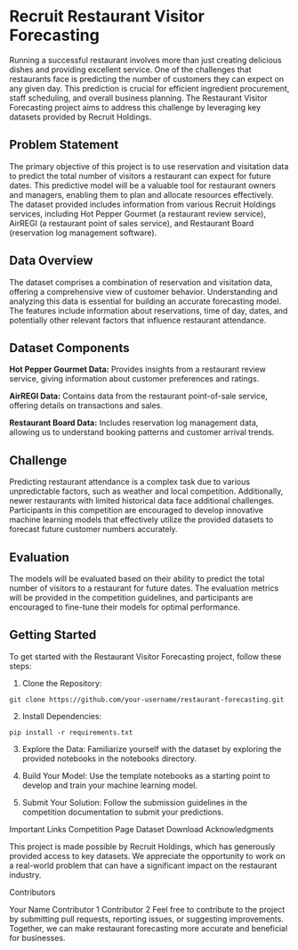 # Recruit Restaurant Visitor Forecasting


Running a successful restaurant involves more than just creating delicious dishes and providing excellent service. One of the challenges that restaurants face is predicting the number of customers they can expect on any given day. This prediction is crucial for efficient ingredient procurement, staff scheduling, and overall business planning. The Restaurant Visitor Forecasting project aims to address this challenge by leveraging key datasets provided by Recruit Holdings.

## Problem Statement

The primary objective of this project is to use reservation and visitation data to predict the total number of visitors a restaurant can expect for future dates. This predictive model will be a valuable tool for restaurant owners and managers, enabling them to plan and allocate resources effectively. The dataset provided includes information from various Recruit Holdings services, including Hot Pepper Gourmet (a restaurant review service), AirREGI (a restaurant point of sales service), and Restaurant Board (reservation log management software).

## Data Overview

The dataset comprises a combination of reservation and visitation data, offering a comprehensive view of customer behavior. Understanding and analyzing this data is essential for building an accurate forecasting model. The features include information about reservations, time of day, dates, and potentially other relevant factors that influence restaurant attendance.

## Dataset Components

**Hot Pepper Gourmet Data:**
Provides insights from a restaurant review service, giving information about customer preferences and ratings.

**AirREGI Data:**
Contains data from the restaurant point-of-sale service, offering details on transactions and sales.

**Restaurant Board Data:**
Includes reservation log management data, allowing us to understand booking patterns and customer arrival trends.

## Challenge

Predicting restaurant attendance is a complex task due to various unpredictable factors, such as weather and local competition. Additionally, newer restaurants with limited historical data face additional challenges. Participants in this competition are encouraged to develop innovative machine learning models that effectively utilize the provided datasets to forecast future customer numbers accurately.

## Evaluation

The models will be evaluated based on their ability to predict the total number of visitors to a restaurant for future dates. The evaluation metrics will be provided in the competition guidelines, and participants are encouraged to fine-tune their models for optimal performance.

## Getting Started

To get started with the Restaurant Visitor Forecasting project, follow these steps:

1. Clone the Repository:

```
git clone https://github.com/your-username/restaurant-forecasting.git
```

2. Install Dependencies:
```
pip install -r requirements.txt
```
3. Explore the Data:
Familiarize yourself with the dataset by exploring the provided notebooks in the notebooks directory.

4. Build Your Model:
Use the template notebooks as a starting point to develop and train your machine learning model.

5. Submit Your Solution:
Follow the submission guidelines in the competition documentation to submit your predictions.

Important Links
Competition Page
Dataset Download
Acknowledgments

This project is made possible by Recruit Holdings, which has generously provided access to key datasets. We appreciate the opportunity to work on a real-world problem that can have a significant impact on the restaurant industry.

Contributors

Your Name
Contributor 1
Contributor 2
Feel free to contribute to the project by submitting pull requests, reporting issues, or suggesting improvements. Together, we can make restaurant forecasting more accurate and beneficial for businesses.
